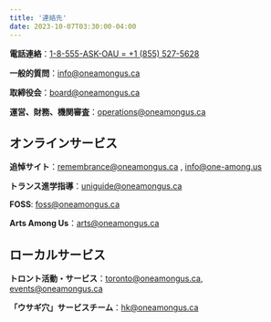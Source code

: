 ```yaml
---
title: '連絡先'
date: 2023-10-07T03:30:00-04:00
---
```


**電話連絡**：[1-8-555-ASK-OAU = +1 (855) 527-5628](tel:+18555275628)

**一般的質問**：[info@oneamongus.ca](mailto:info@oneamongus.ca)

**取締役会**：[board@oneamongus.ca](mailto:board@oneamongus.ca)

**運営、財務、機関審査**：[operations@oneamongus.ca](mailto:operations@oneamongus.ca)

## オンラインサービス

**追悼サイト**：[remembrance@oneamongus.ca](mailto:remembrance@oneamongus.ca) , [info@one-among.us](mailto:info@one-among.us)

**トランス進学指導**：[uniguide@oneamongus.ca](mailto:uniguide@oneamongus.ca)

**FOSS**: [foss@oneamongus.ca](mailto:foss@oneamongus.ca)

**Arts Among Us**：[arts@oneamongus.ca](mailto:arts@oneamongus.ca)

## ローカルサービス

**トロント活動・サービス**：[toronto@oneamongus.ca](mailto:toronto@oneamongus.ca), [events@oneamongus.ca](mailto:events@oneamongus.ca)

**「ウサギ穴」サービスチーム**：[hk@oneamongus.ca](mailto:hk@oneamongus.ca)
